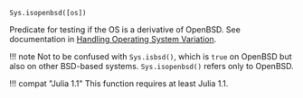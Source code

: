 ```
Sys.isopenbsd([os])
```

Predicate for testing if the OS is a derivative of OpenBSD. See documentation in [Handling Operating System Variation](@ref).

!!! note
    Not to be confused with `Sys.isbsd()`, which is `true` on OpenBSD but also on other BSD-based systems. `Sys.isopenbsd()` refers only to OpenBSD.


!!! compat "Julia 1.1"
    This function requires at least Julia 1.1.

